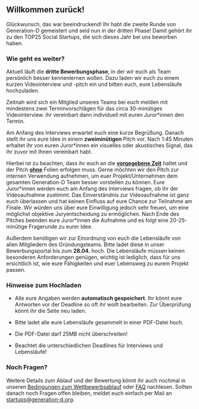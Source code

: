 ## Willkommen zurück!

Glückwunsch, das war beeindruckend! Ihr habt die zweite Runde von Generation-D gemeistert und seid nun in der dritten Phase! Damit gehört ihr zu den TOP25 Social Startups, die sich dieses Jahr bei uns beworben haben.

### Wie geht es weiter?

Aktuell läuft die **dritte Bewerbungsphase**, in der wir euch als Team persönlich besser kennenlernen wollen. Dazu laden wir euch zu einem kurzen Videointerview und -pitch ein und bitten euch, eure Lebensläufe hochzuladen.

Zeitnah wird sich ein Mitglied unseres Teams bei euch melden mit mindestens zwei Terminvorschlägen für das circa 30-minütiges Videointerview. ihr vereinbart dann individuell mit euren Juror\*innen den Termin. 

Am Anfang des Interviews erwartet euch eine kurze Begrüßung. Danach stellt ihr uns eure Idee in einem **zweiminütigen** Pitch vor. Nach 1:45 Minuten erhaltet ihr von euren Juror\*innen ein visuelles oder akustisches Signal, das ihr zuvor mit Ihnen vereinbart habt. 

Hierbei ist zu beachten, dass ihr euch an die <u>**vorgegebene Zeit**</u> haltet und der Pitch <u>**ohne**</u> Folien erfolgen muss. Gerne möchten wir den Pitch zur internen Verwendung aufnehmen, um euer Projekt/Unternehmen dem gesamten Generation-D Team besser vorstellen zu können. Eure Juror\*innen werden euch am Anfang des Interviews fragen, ob ihr der Videoaufnahme zustimmt. Das Einverständnis zur Videoaufnahme ist ganz euch überlassen und hat keinen Einfluss auf eure Chance zur Teilnahme am Finale. Wir würden uns über eure Einwilligung jedoch sehr freuen, um eine möglichst objektive Juryentscheidung zu ermöglichen. Nach Ende des Pitches beenden eure Juror\*innen die Aufnahme und es folgt eine 20-25-minütige Fragerunde zu eurer Idee. 

Außerdem benötigen wir zur Einordnung von euch die Lebensläufe von allen Mitgliedern des Gründungsteams. Bitte ladet diese in unser Bewerbungsportal bis zum **28.04.** hoch. Die Lebensläufe müssen keinen besonderen Anforderungen genügen, wichtig ist lediglich, dass für uns ersichtlich ist, wie eure Fähigkeiten und euer Lebensweg zu eurem Projekt passen.

### Hinweise zum Hochladen

- Alle eure Angaben werden **automatisch gespeichert**. Ihr könnt eure Antworten vor der Deadline so oft ihr wollt bearbeiten. Zur Überprüfung könnt ihr die Seite neu laden.

- Bitte ladet alle eure Lebensläufe gesammelt in einer PDF-Datei hoch. 

- Die PDF-Datei darf 25MB nicht überschreiten!

- Beachtet die unterschiedlichen Deadlines für Interviews und Lebensläufe!


### Noch Fragen?

Weitere Details zum Ablauf und der Bewertung könnt ihr auch nochmal in unseren [Bedingungen zum Wettbewerbsablauf](files/Ablauf_des_Bewerbungsprozesses_2024.pdf) oder [FAQ](https://generation-d.org/faq/) nachlesen. Sollten danach noch Fragen offen bleiben, meldet euch einfach per Mail an [startups@generation-d.org](mailto:startups@generation-d.org).
